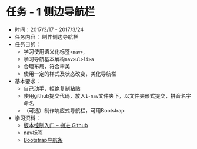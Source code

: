 # 任务 - 1 侧边导航栏

* 时间：2017/3/17 - 2017/3/24
* 任务内容： 制作侧边导航栏
* 任务目的：
	* 学习使用语义化标签`<nav>`,
	* 学习导航基本解构`nav>ul>li>a`
	* 合理布局，符合审美
	* 使用一定的样式及状态改变，美化导航栏
* 基本要求： 
	* 自己动手，拒绝复制粘贴
	* 使用github提交代码，放入`1-nav`文件夹下，以文件夹形式提交，拼音名字命名
	* （可选）制作响应式导航栏，可用Bootstrap
* 学习资料：
	* [版本控制入门 – 搬进 Github](http://www.imooc.com/learn/390)
	* [nav标签](https://developer.mozilla.org/en-US/docs/Web/HTML/Element/nav)
	* [Bootstrap导航条](http://v3.bootcss.com/components/#navbar)